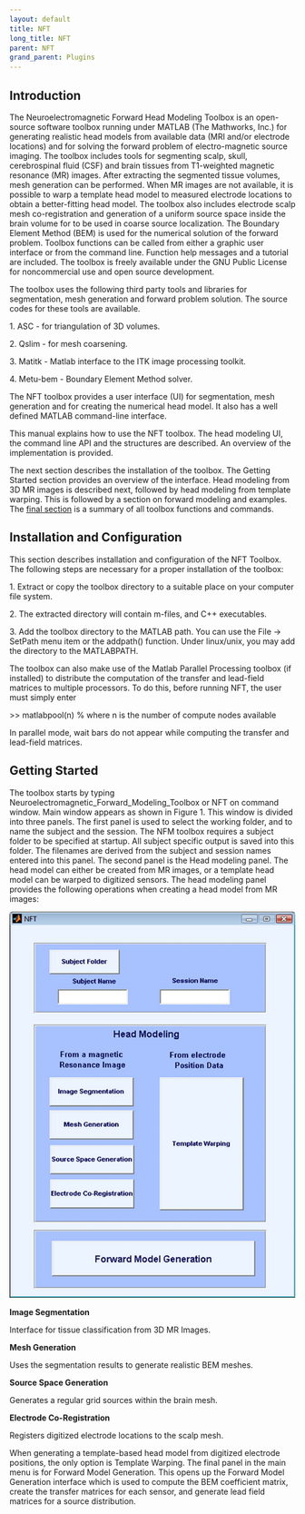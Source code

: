 ```yaml
---
layout: default
title: NFT
long_title: NFT
parent: NFT
grand_parent: Plugins
---
```

Introduction
------------

The Neuroelectromagnetic Forward Head Modeling Toolbox is an open-source
software toolbox running under MATLAB (The Mathworks, Inc.) for
generating realistic head models from available data (MRI and/or
electrode locations) and for solving the forward problem of
electro-magnetic source imaging. The toolbox includes tools for
segmenting scalp, skull, cerebrospinal fluid (CSF) and brain tissues
from T1-weighted magnetic resonance (MR) images. After extracting the
segmented tissue volumes, mesh generation can be performed. When MR
images are not available, it is possible to warp a template head model
to measured electrode locations to obtain a better-fitting head model.
The toolbox also includes electrode scalp mesh co-registration and
generation of a uniform source space inside the brain volume for to be
used in coarse source localization. The Boundary Element Method (BEM) is
used for the numerical solution of the forward problem. Toolbox
functions can be called from either a graphic user interface or from the
command line. Function help messages and a tutorial are included. The
toolbox is freely available under the GNU Public License for
noncommercial use and open source development.

The toolbox uses the following third party tools and libraries for
segmentation, mesh generation and forward problem solution. The source
codes for these tools are available.

1\. ASC - for triangulation of 3D volumes.

2\. Qslim - for mesh coarsening.

3\. Matitk - Matlab interface to the ITK image processing toolkit.

4\. Metu-bem - Boundary Element Method solver.

The NFT toolbox provides a user interface (UI) for segmentation, mesh
generation and for creating the numerical head model. It also has a well
defined MATLAB command-line interface.

This manual explains how to use the NFT toolbox. The head modeling UI,
the command line API and the structures are described. An overview of
the implementation is provided.

The next section describes the installation of the toolbox. The Getting
Started section provides an overview of the interface. Head modeling
from 3D MR images is described next, followed by head modeling from
template warping. This is followed by a section on forward modeling and
examples. The [final
section](Chapter_05_NFT_Commands_and_Functions "wikilink") is a
summary of all toolbox functions and commands.

Installation and Configuration
------------------------------

This section describes installation and configuration of the NFT
Toolbox. The following steps are necessary for a proper installation of
the toolbox:

1\. Extract or copy the toolbox directory to a suitable place on your
computer file system.

2\. The extracted directory will contain m-files, and C++ executables.

3\. Add the toolbox directory to the MATLAB path. You can use the File →
SetPath menu item or the addpath() function. Under linux/unix, you may
add the directory to the MATLABPATH.

The toolbox can also make use of the Matlab Parallel Processing toolbox
(if installed) to distribute the computation of the transfer and
lead-field matrices to multiple processors. To do this, before running
NFT, the user must simply enter

\>\> matlabpool(n) % where n is the number of compute nodes available

In parallel mode, wait bars do not appear while computing the transfer
and lead-field matrices.

Getting Started
---------------

The toolbox starts by typing
Neuroelectromagnetic_Forward_Modeling_Toolbox or NFT on command window.
Main window appears as shown in Figure 1. This window is divided into
three panels. The first panel is used to select the working folder, and
to name the subject and the session. The NFM toolbox requires a subject
folder to be specified at startup. All subject specific output is saved
into this folder. The filenames are derived from the subject and session
names entered into this panel. The second panel is the Head modeling
panel. The head model can either be created from MR images, or a
template head model can be warped to digitized sensors. The head
modeling panel provides the following operations when creating a head
model from MR images:

![NFT_ui](NFT_ui.png)

**Image Segmentation**



Interface for tissue classification from 3D MR Images.

**Mesh Generation**



Uses the segmentation results to generate realistic BEM meshes.

**Source Space Generation**



Generates a regular grid sources within the brain mesh.

**Electrode Co-Registration**



Registers digitized electrode locations to the scalp mesh.

When generating a template-based head model from digitized electrode
positions, the only option is Template Warping. The final panel in the
main menu is for Forward Model Generation. This opens up the Forward
Model Generation interface which is used to compute the BEM coefficient
matrix, create the transfer matrices for each sensor, and generate lead
field matrices for a source distribution.
